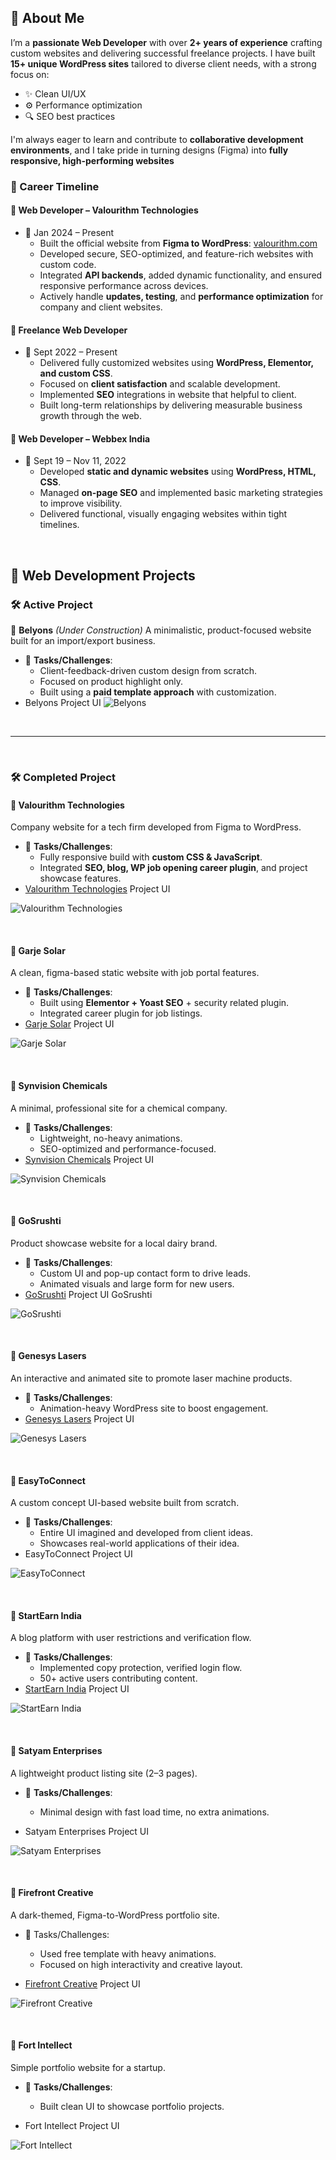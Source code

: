 ## 👋 About Me 
I’m a **passionate Web Developer** with over **2+ years of experience** crafting custom websites and delivering successful freelance projects. I have built **15+ unique WordPress sites** tailored to diverse client needs, with a strong focus on:
- ✨ Clean UI/UX
- ⚙️ Performance optimization
- 🔍 SEO best practices

I'm always eager to learn and contribute to **collaborative development environments**, and I take pride in turning designs (Figma) into **fully responsive, high-performing websites**
### 💼 Career Timeline

#### 🔹 **Web Developer – Valourithm Technologies**

- 📅 Jan 2024 – Present
	- Built the official website from **Figma to WordPress**: [valourithm.com](https://valourithm.com/)
	- Developed secure, SEO-optimized, and feature-rich websites with custom code.
	- Integrated **API backends**, added dynamic functionality, and ensured responsive performance across devices.
	- Actively handle **updates, testing**, and **performance optimization** for company and client websites.

#### 🔹 Freelance Web Developer
- 📅 Sept 2022 – Present
	- Delivered fully customized websites using **WordPress, Elementor, and custom CSS**.
	- Focused on **client satisfaction** and scalable development.
	- Implemented **SEO** integrations in website that helpful to client.
	- Built long-term relationships by delivering measurable business growth through the web.

#### 🔹 Web Developer – Webbex India
- 📅 Sept 19 – Nov 11, 2022
	- Developed **static and dynamic websites** using **WordPress, HTML, CSS**.
	- Managed **on-page SEO** and implemented basic marketing strategies to improve visibility.
	- Delivered functional, visually engaging websites within tight timelines.

<br>

## 🚀 Web Development Projects

### 🛠️ Active Project
🔹 **Belyons** _(Under Construction)_
A minimalistic, product-focused website built for an import/export business.
- 🔧 **Tasks/Challenges**:
	- Client-feedback-driven custom design from scratch.
	- Focused on product highlight only.
	- Built using a **paid template approach** with customization.
- Belyons Project UI
![Belyons](UI/Projects-UI-2/belyons.in-2025.png)

<br>

----
<br>

### 🛠️ Completed Project

#### 🔹 **Valourithm Technologies**
Company website for a tech firm developed from Figma to WordPress.
- 🔧 **Tasks/Challenges**:
	- Fully responsive build with **custom CSS & JavaScript**.
	- Integrated **SEO, blog, WP job opening career plugin**, and project showcase features.
- [Valourithm Technologies](https://valourithm.com/) Project UI 

![Valourithm Technologies](UI/Projects-UI-2/valourithm.com-2025.png)

<br>

#### 🔹 **Garje Solar**
A clean, figma-based static website with job portal features.
- 🔧 **Tasks/Challenges**:
	- Built using **Elementor + Yoast SEO** + security related plugin.
	- Integrated career plugin for job listings.
- [Garje Solar](https://garjesolar.in/) Project UI

![Garje Solar](UI/Projects-UI-2/garjesolar.in-2024.png)

<br>

#### 🔹 **Synvision Chemicals**
A minimal, professional site for a chemical company.
- 🔧 **Tasks/Challenges**:
	- Lightweight, no-heavy animations.
	- SEO-optimized and performance-focused.
- [Synvision Chemicals](https://synvisionchem.com/) Project UI

![Synvision Chemicals](UI/Projects-UI-2/synvisionchem.com-2023.png)

<br>

#### 🔹 **GoSrushti**
Product showcase website for a local dairy brand.
- 🔧 **Tasks/Challenges**:
	- Custom UI and pop-up contact form to drive leads.
	- Animated visuals and large form for new users.
- [GoSrushti](https://www.gosrushti.in/) Project UI
GoSrushti

![GoSrushti](UI/Projects-UI-2/gosrushti.in-2024.png)

<br>

#### 🔹 **Genesys Lasers**
An interactive and animated site to promote laser machine products.
-	🔧 **Tasks/Challenges**:
	- Animation-heavy WordPress site to boost engagement.
- [Genesys Lasers](https://genesyslasers.co.in/) Project UI

![Genesys Lasers](UI/Projects-UI-2/genesyslasers.co.in-2022.png)

<br>


#### 🔹 **EasyToConnect**
A custom concept UI-based website built from scratch.
- 🔧 **Tasks/Challenges**:
	- Entire UI imagined and developed from client ideas.
	- Showcases real-world applications of their idea.
- EasyToConnect Project UI

![EasyToConnect](UI/Projects-UI-2/easytoconnect.in-2023.png)

<br>

#### 🔹 StartEarn India
A blog platform with user restrictions and verification flow.
- 🔧 **Tasks/Challenges**:
	- Implemented copy protection, verified login flow.
	- 50+ active users contributing content.
- [StartEarn India](https://startearnindia.com/) Project UI

![StartEarn India](UI/Projects-UI-2/startearn-India-2024.png)

<br>

#### 🔹 **Satyam Enterprises**
A lightweight product listing site (2–3 pages).
- 🔧 **Tasks/Challenges**:
	- Minimal design with fast load time, no extra animations.

- Satyam Enterprises Project UI

![Satyam Enterprises](UI/Projects-UI-2/satyament.com-2023.png)

<br>

#### 🔹 **Firefront Creative**
A dark-themed, Figma-to-WordPress portfolio site.
- 🔧 Tasks/Challenges:
	- Used free template with heavy animations.
	- Focused on high interactivity and creative layout.

- [Firefront Creative](https://firefrontcreative.com/) Project UI

![Firefront Creative](UI/Projects-UI-2/firefrontcreative.com-2023.png)

<br>

#### 🔹 **Fort Intellect**
Simple portfolio website for a startup.
- 🔧 **Tasks/Challenges**:
	- Built clean UI to showcase portfolio projects.

- Fort Intellect Project UI

![Fort Intellect](UI/Projects-UI-2/fortintellect-2023.png)

